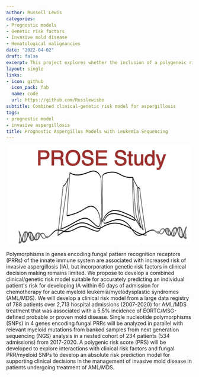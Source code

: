 ```yaml
---
author: Russell Lewis
categories:
- Prognostic models
- Genetic risk factors
- Invasive mold disease
- Hematological malignancies
date: "2022-04-02"
draft: false
excerpt: This project explores whether the inclusion of a polygeneic risk score (PRS) developed from analysis of genetic polymorphisms associated with altered recognition and innate immune responses to invasive aspergillisis can improve the performance of a validated clinical prognostic risk score for invasive mold disease in patients underoging treatment for hematological malignancies
layout: single
links:
- icon: github
  icon_pack: fab
  name: code
  url: https://github.com/Russlewisbo
subtitle: Combined clinical-genetic risk model for aspergillosis
tags:
- prognostic model
- invasive aspergillosis
title: Prognostic Aspergillus Models with Leukemia Sequencing
---
```


![](featured-hex.png)

Polymorphisms in genes encoding fungal pattern recognition receptors (PRRs) of the innate immune system are associated with increased risk of invasive aspergillosis (IA), but incorporation genetic risk factors in clinical decision making remains limited. We propose to develop a combined clinical/genetic risk model suitable for accurately predicting an individual patient's risk for developing IA within 60 days of admission for chemotherapy for acute myeloid leukemia/myelodysplastic syndromes (AML/MDS). We will develop a clinical risk model from a large data registry of 788 patients over 2,713 hospital admissions (2007-2020) for AML/MDS treatment that was associated with a 5.5% incidence of EORTC/MSG-defined probable or proven mold disease. Single nucleotide polymorphisms (SNPs) in 4 genes encoding fungal PRRs will be analyzed in parallel with relevant myeloid mutations from banked samples from next generation sequencing (NGS) analysis in a nested cohort of 234 patients (534 admissions) from 2017-2020. A polygenic risk score (PRS) will be developed to explore interactions with clinical risk factors and fungal PRR/myeloid SNPs to develop an absolute risk prediction model for supporting clinical decisions in the management of invasive mold disease in patients undergoing treatment of AML/MDS.
